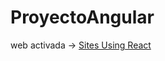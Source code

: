 # ProyectoAngular

web activada -> [Sites Using React](https://museumis.github.io/OpenDataPlasencia/#!/)
